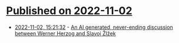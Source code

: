 # [Published on 2022-11-02](index.md)

* [2022-11-02, 15:21:32](https://news.ycombinator.com/item?id=33437296) - [An AI generated, never-ending discussion between Werner Herzog and Slavoj ŽIžek](https://infiniteconversation.com/)

